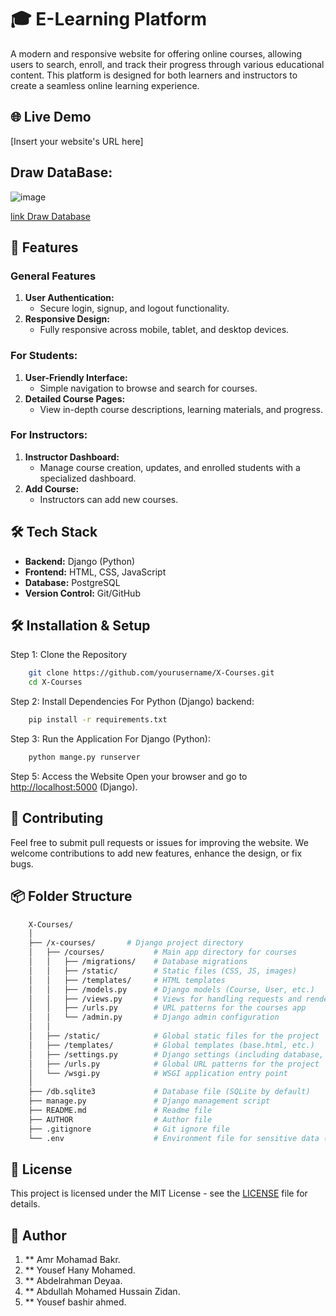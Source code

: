 # 🎓 E-Learning Platform

A modern and responsive website for offering online courses, allowing users to search, enroll, and track their progress through various educational content. This platform is designed for both learners and instructors to create a seamless online learning experience.

## 🌐 Live Demo

[Insert your website's URL here]

## Draw DataBase: 

![image](https://github.com/user-attachments/assets/45568572-cb2a-4a85-99da-723644c26be9)

[link Draw Database](https://drawsql.app/teams/yousef-hany-1/diagrams/e-learning)

## 🎯 Features

### **General Features**

1. **User Authentication:**
   - Secure login, signup, and logout functionality.
2. **Responsive Design:**
   - Fully responsive across mobile, tablet, and desktop devices.

### **For Students:**

1. **User-Friendly Interface:**
   - Simple navigation to browse and search for courses.
2. **Detailed Course Pages:**
   - View in-depth course descriptions, learning materials, and progress.

### **For Instructors:**

1. **Instructor Dashboard:**
   - Manage course creation, updates, and enrolled students with a specialized dashboard.
2. **Add Course:**
   - Instructors can add new courses.

## 🛠️ Tech Stack

- **Backend:** Django (Python)
- **Frontend:** HTML, CSS, JavaScript
- **Database:** PostgreSQL
- **Version Control:** Git/GitHub

## 🛠️ Installation & Setup

Step 1: Clone the Repository

```bash
    git clone https://github.com/yourusername/X-Courses.git
    cd X-Courses
```

Step 2: Install Dependencies
    For Python (Django) backend:

```bash
    pip install -r requirements.txt
```

Step 3: Run the Application
    For Django (Python):

```bash
    python mange.py runserver
```

Step 5: Access the Website
    Open your browser and go to <http://localhost:5000> (Django).

## 🤝 Contributing

Feel free to submit pull requests or issues for improving the website. We welcome contributions to add new features, enhance the design, or fix bugs.

## 📦 Folder Structure

```bash
    X-Courses/
    │
    ├── /x-courses/       # Django project directory
    │   ├── /courses/           # Main app directory for courses
    │   │   ├── /migrations/    # Database migrations
    │   │   ├── /static/        # Static files (CSS, JS, images)
    │   │   ├── /templates/     # HTML templates
    │   │   ├── /models.py      # Django models (Course, User, etc.)
    │   │   ├── /views.py       # Views for handling requests and rendering templates
    │   │   ├── /urls.py        # URL patterns for the courses app
    │   │   └── /admin.py       # Django admin configuration
    │   │
    │   ├── /static/            # Global static files for the project
    │   ├── /templates/         # Global templates (base.html, etc.)
    │   ├── /settings.py        # Django settings (including database, installed apps, etc.)
    │   ├── /urls.py            # Global URL patterns for the project
    │   └── /wsgi.py            # WSGI application entry point
    │
    ├── /db.sqlite3             # Database file (SQLite by default)
    ├── manage.py               # Django management script
    ├── README.md               # Readme file
    ├── AUTHOR                  # Author file
    ├── .gitignore              # Git ignore file
    └── .env                    # Environment file for sensitive data (database credentials, etc.)
```

## 📝 License

This project is licensed under the MIT License - see the [LICENSE](LICENSE) file for details.

## 👥 Author

1. ** Amr Mohamad Bakr.
2. ** Yousef Hany Mohamed.
3. ** Abdelrahman Deyaa.
4. ** Abdullah Mohamed Hussain Zidan.
5. ** Yousef bashir ahmed.
